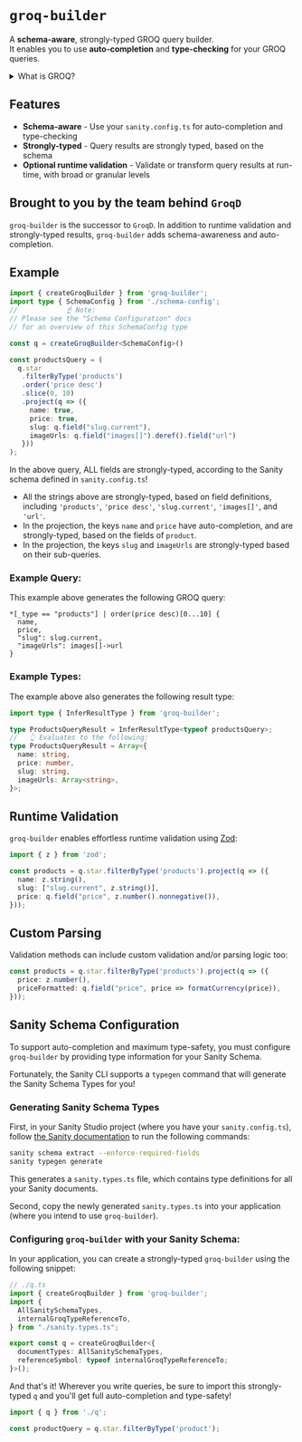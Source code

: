 # `groq-builder`

A **schema-aware**, strongly-typed GROQ query builder.  
It enables you to use **auto-completion** and **type-checking** for your GROQ queries.

<details>
<summary>What is GROQ?</summary>

[GROQ is Sanity's open-source query language.](https://www.sanity.io/docs/groq)

> "It's a powerful and intuitive language that's easy to learn. With GROQ you can describe exactly what information your application needs, join information from several sets of documents, and stitch together a very specific response with only the exact fields you need."

</details>

## Features

- **Schema-aware** - Use your `sanity.config.ts` for auto-completion and type-checking
- **Strongly-typed** - Query results are strongly typed, based on the schema
- **Optional runtime validation** - Validate or transform query results at run-time, with broad or granular levels

## Brought to you by the team behind `GroqD`

`groq-builder` is the successor to `GroqD`.  In addition to runtime validation and strongly-typed results, `groq-builder` adds schema-awareness and auto-completion.

## Example

```ts
import { createGroqBuilder } from 'groq-builder';
import type { SchemaConfig } from './schema-config';
//            ☝️ Note:
// Please see the "Schema Configuration" docs 
// for an overview of this SchemaConfig type 

const q = createGroqBuilder<SchemaConfig>()

const productsQuery = (
  q.star
   .filterByType('products')
   .order('price desc')
   .slice(0, 10)
   .project(q => ({
     name: true,
     price: true,
     slug: q.field("slug.current"),
     imageUrls: q.field("images[]").deref().field("url")
   }))
);
```
In the above query, ALL fields are strongly-typed, according to the Sanity schema defined in `sanity.config.ts`!  

- All the strings above are strongly-typed, based on field definitions, including `'products'`, `'price desc'`, `'slug.current'`, `'images[]'`, and `'url'`.
- In the projection, the keys `name` and `price` have auto-completion, and are strongly-typed, based on the fields of `product`.
- In the projection, the keys `slug` and `imageUrls` are strongly-typed based on their sub-queries.

### Example Query:

This example above generates the following GROQ query:
```groq
*[_type == "products"] | order(price desc)[0...10] {
  name,
  price,
  "slug": slug.current,
  "imageUrls": images[]->url
}
```


### Example Types:

The example above also generates the following result type:

```ts
import type { InferResultType } from 'groq-builder';

type ProductsQueryResult = InferResultType<typeof productsQuery>;
//   👆 Evaluates to the following:
type ProductsQueryResult = Array<{
  name: string,
  price: number,
  slug: string,
  imageUrls: Array<string>,
}>;
```

## Runtime Validation

`groq-builder` enables effortless runtime validation using [Zod](https://zod.dev/): 

```ts
import { z } from 'zod';

const products = q.star.filterByType('products').project(q => ({
  name: z.string(),
  slug: ["slug.current", z.string()],
  price: q.field("price", z.number().nonnegative()),
}));
```

## Custom Parsing

Validation methods can include custom validation and/or parsing logic too:

```ts
const products = q.star.filterByType('products').project(q => ({
  price: z.number(),
  priceFormatted: q.field("price", price => formatCurrency(price)),
}));
```


## Sanity Schema Configuration

To support auto-completion and maximum type-safety, you must configure `groq-builder` by providing type information for your Sanity Schema.

Fortunately, the Sanity CLI supports a `typegen` command that will generate the Sanity Schema Types for you!

### Generating Sanity Schema Types

First, in your Sanity Studio project (where you have your `sanity.config.ts`), follow [the Sanity documentation](https://www.sanity.io/docs/sanity-typegen) to run the following commands:
```sh
sanity schema extract --enforce-required-fields
sanity typegen generate
```

This generates a `sanity.types.ts` file, which contains type definitions for all your Sanity documents.

Second, copy the newly generated `sanity.types.ts` into your application (where you intend to use `groq-builder`).  


### Configuring `groq-builder` with your Sanity Schema:

In your application, you can create a strongly-typed `groq-builder` using the following snippet:

```ts
// ./q.ts
import { createGroqBuilder } from 'groq-builder';
import {
  AllSanitySchemaTypes,
  internalGroqTypeReferenceTo,
} from "./sanity.types.ts";

export const q = createGroqBuilder<{
  documentTypes: AllSanitySchemaTypes,
  referenceSymbol: typeof internalGroqTypeReferenceTo;
}>();
```

And that's it!  Wherever you write queries, be sure to import this strongly-typed `q` and you'll get full auto-completion and type-safety! 
```ts
import { q } from './q';

const productQuery = q.star.filterByType('product');
```
